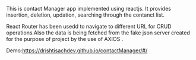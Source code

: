 This is contact Manager app implemented using reactjs. It provides insertion, deletion, updation, searching through the contanct list.

React Router has been  usedd to navigate to different URL for CRUD operations.Also the data is being fetched from the fake json server created for the purpose of project by the use of AXIOS .

Demo:https://drishtisachdev.github.io/contactManager/#/
